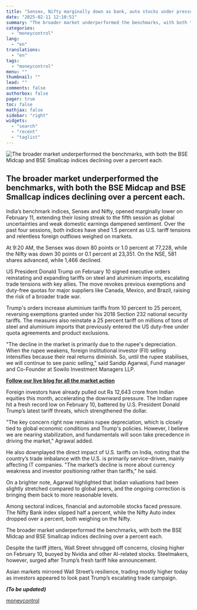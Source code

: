 ```yaml
---
title: "Sensex, Nifty marginally down as bank, auto stocks under pressure; mid-, small-cap indices fall over 1%"
date: "2025-02-11 12:10:51"
summary: "The broader market underperformed the benchmarks, with both the BSE Midcap and BSE Smallcap indices declining over a percent each. India’s benchmark indices, Sensex and Nifty, opened marginally lower on February 11, extending their losing streak to the fifth session as global uncertainties and weak domestic earnings dampened sentiment. Over..."
categories:
  - "moneycontrol"
lang:
  - "en"
translations:
  - "en"
tags:
  - "moneycontrol"
menu: ""
thumbnail: ""
lead: ""
comments: false
authorbox: false
pager: true
toc: false
mathjax: false
sidebar: "right"
widgets:
  - "search"
  - "recent"
  - "taglist"
---
```


![The broader market underperformed the benchmarks, with both the BSE Midcap and BSE Smallcap indices declining over a percent each.](//stat1.moneycontrol.com/mcnews//images/grey_bg.gif "The broader market underperformed the benchmarks, with both the BSE Midcap and BSE Smallcap indices declining over a percent each.")

The broader market underperformed the benchmarks, with both the BSE Midcap and BSE Smallcap indices declining over a percent each.
----------------------------------------------------------------------------------------------------------------------------------

 

India’s benchmark indices, Sensex and Nifty, opened marginally lower on February 11, extending their losing streak to the fifth session as global uncertainties and weak domestic earnings dampened sentiment. Over the past four sessions, both indices have shed 1.5 percent as U.S. tariff tensions and relentless foreign outflows weighed on markets.

At 9:20 AM, the Sensex was down 80 points or 1.0 percent at 77,228, while the Nifty was down 30 points or 0.1 percent at 23,351. On the NSE, 581 shares advanced, while 1,466 declined.

US President Donald Trump on February 10 signed executive orders reinstating and expanding tariffs on steel and aluminium imports, escalating trade tensions with key allies. The move revokes previous exemptions and duty-free quotas for major suppliers like Canada, Mexico, and Brazil, raising the risk of a broader trade war.

Trump's orders increase aluminium tariffs from 10 percent to 25 percent, reversing exemptions granted under his 2018 Section 232 national security tariffs. The measures also reinstate a 25 percent tariff on millions of tons of steel and aluminium imports that previously entered the US duty-free under quota agreements and product exclusions.

"The decline in the market is primarily due to the rupee's depreciation. When the rupee weakens, foreign institutional investor (FII) selling intensifies because their real returns diminish. So, until the rupee stabilises, we will continue to see panic selling," said Sandip Agarwal, Fund manager and Co-Founder at Sowilo Investment Managers LLP.

[**Follow our live blog for all the market action**](https://www.moneycontrol.com/news/business/markets/stock-market-live-sensex-nifty-50-share-price-gift-nifty-latest-updates-11-02-2025-liveblog-12936368.html)

Foreign investors have already pulled out Rs 12,643 crore from Indian equities this month, accelerating the downward pressure. The Indian rupee hit a fresh record low on February 10, battered by U.S. President Donald Trump’s latest tariff threats, which strengthened the dollar.

"The key concern right now remains rupee depreciation, which is closely tied to global economic conditions and Trump's policies. However, I believe we are nearing stabilization, and fundamentals will soon take precedence in driving the market," Agrawal added.

He also downplayed the direct impact of U.S. tariffs on India, noting that the country’s trade imbalance with the U.S. is primarily service-driven, mainly affecting IT companies. "The market’s decline is more about currency weakness and investor positioning rather than tariffs," he said.

On a brighter note, Agarwal highlighted that Indian valuations had been slightly stretched compared to global peers, and the ongoing correction is bringing them back to more reasonable levels.

Among sectoral indices, financial and automobile stocks faced pressure. The Nifty Bank index slipped half a percent, while the Nifty Auto index dropped over a percent, both weighing on the Nifty.

The broader market underperformed the benchmarks, with both the BSE Midcap and BSE Smallcap indices declining over a percent each.

Despite the tariff jitters, Wall Street shrugged off concerns, closing higher on February 10, buoyed by Nvidia and other AI-related stocks. Steelmakers, however, surged after Trump’s fresh tariff hike announcement.

Asian markets mirrored Wall Street’s resilience, trading mostly higher today as investors appeared to look past Trump’s escalating trade campaign.

***(To be updated)***

[moneycontrol](https://www.moneycontrol.com/news/business/markets/sensex-nifty-marginally-down-as-bank-auto-stocks-under-pressure-mid-small-cap-indices-fall-over-1-12936397.html)
